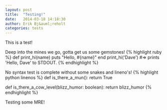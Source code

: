 ```yaml
---
layout: post
title:  "Testing!"
date:   2014-03-18 14:18:30
author: Erik Bj&auml;reholt
categories: tests
---
```


This is a test!

Deep into the mines we go, gotta get us some gemstones!
{% highlight ruby %}
def print_hi(name)
  puts "Hello, #{name}"
end
print_hi('Dave')
#=> prints 'Hello, Dave' to STDOUT.
{% endhighlight %}


No syntax test is complete without some snakes and lineno's!
{% highlight python linenos %}
def is_there_a_mun():
    return True

def is_there_a_cow_level(blizz_humor: boolean):
    return blizz_humor
{% endhighlight %}

Testing some M<span class="glyphicon glyphicon-certificate" style="color: orange"></span>RE!
